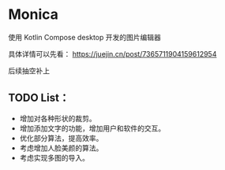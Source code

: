 # Monica
使用 Kotlin Compose desktop 开发的图片编辑器

具体详情可以先看：
https://juejin.cn/post/7365711904159612954

后续抽空补上


## TODO List：

* 增加对各种形状的裁剪。
* 增加添加文字的功能，增加用户和软件的交互。
* 优化部分算法，提高效率。
* 考虑增加人脸美颜的算法。
* 考虑实现多图的导入。